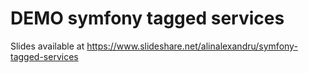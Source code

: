 DEMO symfony tagged services
=======================

Slides available at https://www.slideshare.net/alinalexandru/symfony-tagged-services
